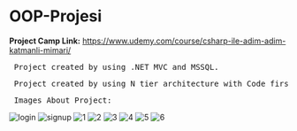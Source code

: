 # OOP-Projesi
**Project Camp Link:** https://www.udemy.com/course/csharp-ile-adim-adim-katmanli-mimari/
<pre> Project created by using .NET MVC and MSSQL.</pre>
<pre> Project created by using N tier architecture with Code first. </pre>
<pre> Images About Project: </pre>
![login](https://github.com/LilTaro/OOP-Projesi/assets/115897622/25f11dc1-bfb0-4c03-b18e-118edeacadb1)
![signup](https://github.com/LilTaro/OOP-Projesi/assets/115897622/382c2a94-484f-4256-a921-23070306946b)
![1](https://github.com/LilTaro/OOP-Projesi/assets/115897622/f8e75558-0836-4ad0-b229-9990aa5138b4)
![2](https://github.com/LilTaro/OOP-Projesi/assets/115897622/518d04dc-2f39-425d-b2a6-60bdccaa7542)
![3](https://github.com/LilTaro/OOP-Projesi/assets/115897622/8419f963-4af3-42b5-b9a2-f847818abcb1)
![4](https://github.com/LilTaro/OOP-Projesi/assets/115897622/05d04400-7f7b-43aa-8278-ea8dd558d977)
![5](https://github.com/LilTaro/OOP-Projesi/assets/115897622/9a1669cd-a632-4574-a98f-e1b6f965ec9f)
![6](https://github.com/LilTaro/OOP-Projesi/assets/115897622/acf06184-521f-4ac3-92f3-19b0d92c8265)
